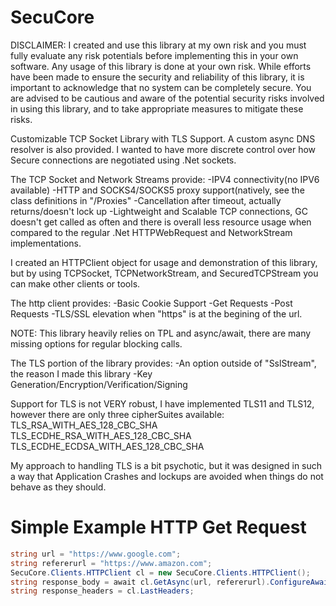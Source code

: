 # SecuCore

DISCLAIMER: I created and use this library at my own risk and you must fully evaluate any risk potentials before implementing this in your own software. Any usage of this library is done at your own risk. 
While efforts have been made to ensure the security and reliability of this library, it is important to acknowledge that no system can be completely secure. 
You are advised to be cautious and aware of the potential security risks involved in using this library, and to take appropriate measures to mitigate these risks.

Customizable TCP Socket Library with TLS Support. A custom async DNS resolver is also provided. I wanted to have more discrete control over how Secure connections are negotiated using .Net sockets.

The TCP Socket and Network Streams provide:
-IPV4 connectivity(no IPV6 available)
-HTTP and SOCKS4/SOCKS5 proxy support(natively, see the class definitions in "/Proxies"
-Cancellation after timeout, actually returns/doesn't lock up
-Lightweight and Scalable TCP connections, GC doesn't get called as often and there is overall less resource usage when compared to the regular .Net HTTPWebRequest and NetworkStream implementations.

I created an HTTPClient object for usage and demonstration of this library, but by using TCPSocket, TCPNetworkStream, and SecuredTCPStream you can make other clients or tools.

The http client provides:
-Basic Cookie Support
-Get Requests
-Post Requests
-TLS/SSL elevation when "https" is at the begining of the url.

NOTE: This library heavily relies on TPL and async/await, there are many missing options for regular blocking calls.

The TLS portion of the library provides:
-An option outside of "SslStream", the reason I made this library
-Key Generation/Encryption/Verification/Signing

Support for TLS is not VERY robust, I have implemented TLS11 and TLS12, however there are only three cipherSuites available:
TLS_RSA_WITH_AES_128_CBC_SHA
TLS_ECDHE_RSA_WITH_AES_128_CBC_SHA
TLS_ECDHE_ECDSA_WITH_AES_128_CBC_SHA

My approach to handling TLS is a bit psychotic, but it was designed in such a way that Application Crashes and lockups are avoided when things do not behave as they should.



# Simple Example HTTP Get Request
```C#
string url = "https://www.google.com";
string refererurl = "https://www.amazon.com";
SecuCore.Clients.HTTPClient cl = new SecuCore.Clients.HTTPClient();
string response_body = await cl.GetAsync(url, refererurl).ConfigureAwait(false);
string response_headers = cl.LastHeaders;
